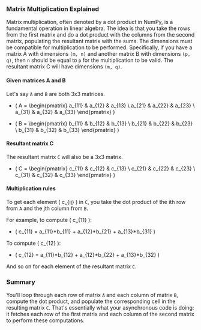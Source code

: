 ### Matrix Multiplication Explained

Matrix multiplication, often denoted by a dot product in NumPy, is a fundamental operation in linear algebra. The idea is that you take the rows from the first matrix and do a dot product with the columns from the second matrix, populating the resultant matrix with the sums. The dimensions must be compatible for multiplication to be performed. Specifically, if you have a matrix A with dimensions `(m, n)` and another matrix B with dimensions `(p, q)`, then `n` should be equal to `p` for the multiplication to be valid. The resultant matrix C will have dimensions `(m, q)`.

#### Given matrices A and B

Let's say `A` and `B` are both 3x3 matrices. 

- \( A = \begin{pmatrix}
  a_{11} & a_{12} & a_{13} \\
  a_{21} & a_{22} & a_{23} \\
  a_{31} & a_{32} & a_{33}
  \end{pmatrix} \)

- \( B = \begin{pmatrix}
  b_{11} & b_{12} & b_{13} \\
  b_{21} & b_{22} & b_{23} \\
  b_{31} & b_{32} & b_{33}
  \end{pmatrix} \)

#### Resultant matrix C

The resultant matrix `C` will also be a 3x3 matrix.

- \( C = \begin{pmatrix}
  c_{11} & c_{12} & c_{13} \\
  c_{21} & c_{22} & c_{23} \\
  c_{31} & c_{32} & c_{33}
  \end{pmatrix} \)

#### Multiplication rules

To get each element \( c_{ij} \) in `C`, you take the dot product of the ith row from `A` and the jth column from `B`.

For example, to compute \( c_{11} \):

- \( c_{11} = a_{11}*b_{11} + a_{12}*b_{21} + a_{13}*b_{31} \)

To compute \( c_{12} \):

- \( c_{12} = a_{11}*b_{12} + a_{12}*b_{22} + a_{13}*b_{32} \)

And so on for each element of the resultant matrix `C`.

### Summary

You'll loop through each row of matrix `A` and each column of matrix `B`, compute the dot product, and populate the corresponding cell in the resulting matrix `C`. That's essentially what your asynchronous code is doing: it fetches each row of the first matrix and each column of the second matrix to perform these computations.